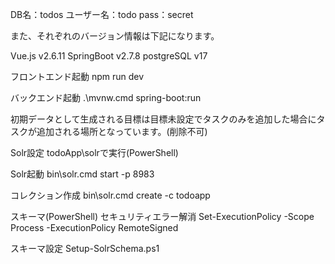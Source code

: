 DB名：todos
ユーザー名：todo
pass：secret


また、それぞれのバージョン情報は下記になります。

Vue.js v2.6.11
SpringBoot v2.7.8
postgreSQL v17


フロントエンド起動
npm run dev


バックエンド起動
.\mvnw.cmd spring-boot:run


初期データとして生成される目標は目標未設定でタスクのみを追加した場合にタスクが追加される場所となっています。(削除不可)


Solr設定
todoApp\solrで実行(PowerShell)

Solr起動
bin\solr.cmd start -p 8983

コレクション作成
bin\solr.cmd create -c todoapp

スキーマ(PowerShell)
セキュリティエラー解消
Set-ExecutionPolicy -Scope Process -ExecutionPolicy RemoteSigned

スキーマ設定
Setup-SolrSchema.ps1

